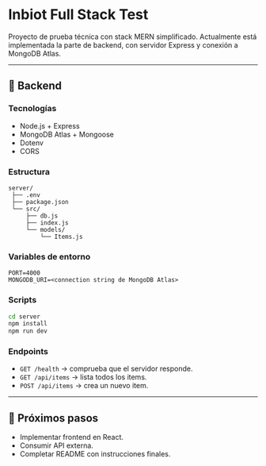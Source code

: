 # Inbiot Full Stack Test

Proyecto de prueba técnica con stack MERN simplificado.
Actualmente está implementada la parte de backend, con servidor Express y conexión a MongoDB Atlas.

---

## 🚀 Backend

### Tecnologías

* Node.js + Express
* MongoDB Atlas + Mongoose
* Dotenv
* CORS

### Estructura

```
server/
 ├── .env
 ├── package.json
 └── src/
     ├── db.js
     ├── index.js
     └── models/
         └── Items.js
```

### Variables de entorno

```
PORT=4000
MONGODB_URI=<connection string de MongoDB Atlas>
```

### Scripts

```bash
cd server
npm install
npm run dev
```

### Endpoints

* `GET /health` → comprueba que el servidor responde.
* `GET /api/items` → lista todos los items.
* `POST /api/items` → crea un nuevo item.

---

## 📌 Próximos pasos

* Implementar frontend en React.
* Consumir API externa.
* Completar README con instrucciones finales.
